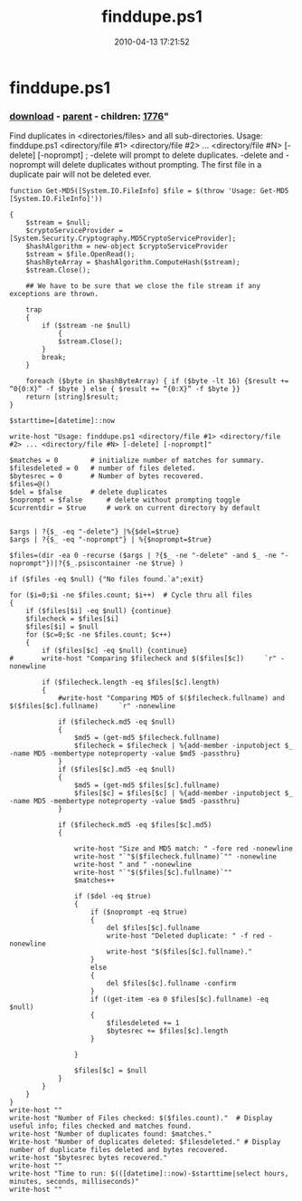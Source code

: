 ﻿---
pid:            1775
parent:         1774
children:       1776
poster:         James Gentile
title:          finddupe.ps1
date:           2010-04-13 17:21:52
format:         posh
---

# finddupe.ps1

### [download](1775.ps1) - [parent](1774.md) - children: [1776](1776.md)"

Find duplicates in <directories/files> and all sub-directories. Usage: finddupe.ps1 <directory/file #1> <directory/file #2> ... <directory/file #N> [-delete] [-noprompt] ; -delete will prompt to delete duplicates. -delete and -noprompt will delete duplicates without prompting. The first file in a duplicate pair will not be deleted ever.

```posh
function Get-MD5([System.IO.FileInfo] $file = $(throw 'Usage: Get-MD5 [System.IO.FileInfo]'))

{
  	$stream = $null;
  	$cryptoServiceProvider = [System.Security.Cryptography.MD5CryptoServiceProvider];
  	$hashAlgorithm = new-object $cryptoServiceProvider
  	$stream = $file.OpenRead();
  	$hashByteArray = $hashAlgorithm.ComputeHash($stream);
  	$stream.Close();

  	## We have to be sure that we close the file stream if any exceptions are thrown.

  	trap
  	{
   		if ($stream -ne $null)
    		{
			$stream.Close();
		}
  		break;
	}	

 	foreach ($byte in $hashByteArray) { if ($byte -lt 16) {$result += “0{0:X}” -f $byte } else { $result += “{0:X}” -f $byte }}
	return [string]$result;
}

$starttime=[datetime]::now

write-host "Usage: finddupe.ps1 <directory/file #1> <directory/file #2> ... <directory/file #N> [-delete] [-noprompt]"

$matches = 0     	# initialize number of matches for summary.
$filesdeleted = 0 	# number of files deleted.
$bytesrec = 0 		# Number of bytes recovered.
$files=@()
$del = $false 		# delete duplicates
$noprompt = $false  	# delete without prompting toggle
$currentdir = $true 	# work on current directory by default


$args | ?{$_ -eq "-delete"} |%{$del=$true}
$args | ?{$_ -eq "-noprompt"} | %{$noprompt=$true}

$files=(dir -ea 0 -recurse ($args | ?{$_ -ne "-delete" -and $_ -ne "-noprompt"})|?{$_.psiscontainer -ne $true} )

if ($files -eq $null) {"No files found.`a";exit}

for ($i=0;$i -ne $files.count; $i++)  # Cycle thru all files
{
	if ($files[$i] -eq $null) {continue}
	$filecheck = $files[$i]
	$files[$i] = $null	
	for ($c=0;$c -ne $files.count; $c++)
	{
		if ($files[$c] -eq $null) {continue}
#		write-host "Comparing $filecheck and $($files[$c])     `r" -nonewline
	
		if ($filecheck.length -eq $files[$c].length)
		{
			#write-host "Comparing MD5 of $($filecheck.fullname) and $($files[$c].fullname)     `r" -nonewline	

			if ($filecheck.md5 -eq $null) 
			{ 
				$md5 = (get-md5 $filecheck.fullname)
				$filecheck = $filecheck | %{add-member -inputobject $_ -name MD5 -membertype noteproperty -value $md5 -passthru}			
			}
			if ($files[$c].md5 -eq $null) 
			{ 
				$md5 = (get-md5 $files[$c].fullname)
				$files[$c] = $files[$c] | %{add-member -inputobject $_ -name MD5 -membertype noteproperty -value $md5 -passthru}				
			}
			
			if ($filecheck.md5 -eq $files[$c].md5) 
			{
				
				write-host "Size and MD5 match: " -fore red -nonewline
				write-host "`"$($filecheck.fullname)`"" -nonewline
				write-host " and " -nonewline
				write-host "`"$($files[$c].fullname)`""
				$matches++
				
				if ($del -eq $true)
				{
					if ($noprompt -eq $true)
					{
						del $files[$c].fullname
						write-host "Deleted duplicate: " -f red -nonewline
						write-host "$($files[$c].fullname)."
					}
					else
					{
						del $files[$c].fullname -confirm
					}
					if ((get-item -ea 0 $files[$c].fullname) -eq $null)
					{
						$filesdeleted += 1
						$bytesrec += $files[$c].length
					}

				}
	
				$files[$c] = $null
			}
		}
	}
}
write-host ""
write-host "Number of Files checked: $($files.count)."	# Display useful info; files checked and matches found.
write-host "Number of duplicates found: $matches."
Write-host "Number of duplicates deleted: $filesdeleted." # Display number of duplicate files deleted and bytes recovered.
write-host "$bytesrec bytes recovered."	
write-host ""
write-host "Time to run: $(([datetime]::now)-$starttime|select hours, minutes, seconds, milliseconds)"
write-host ""
```
